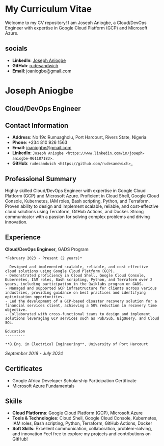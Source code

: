 # My Curriculum Vitae

Welcome to my CV repository! I am Joseph Aniogbe, a Cloud/DevOps Engineer with expertise in Google Cloud Platform (GCP) and Microsoft Azure.



## socials
- **LinkedIn**: [Joseph Aniogbe](https://www.linkedin.com/in/joseph-aniogbe-061187183)
- **GitHub**: [rudesandwich](https://github.com/rudesandwich)
- **Email**: joaniogbe@gmail.com


Joseph Aniogbe
==============

Cloud/DevOps Engineer
---------------------

Contact Information
-------------------

- **Address**: No 19c Rumuagholu, Port Harcourt, Rivers State, Nigeria
- **Phone**: +234 810 926 1563
- **Email**: joaniogbe@gmail.com
- **LinkedIn**: `Joseph Aniogbe <https://www.linkedin.com/in/joseph-aniogbe-061187183>`_
- **GitHub**: `rudesandwich <https://github.com/rudesandwich>`_

Professional Summary
--------------------

Highly skilled Cloud/DevOps Engineer with expertise in Google Cloud Platform (GCP) and Microsoft Azure. Proficient in Cloud Shell, Google Cloud Console, Kubernetes, IAM roles, Bash scripting, Python, and Terraform. Proven ability to design and implement scalable, reliable, and cost-effective cloud solutions using Terraform, GitHub Actions, and Docker. Strong communicator with a passion for solving complex problems and driving innovation.

Experience
----------

**Cloud/DevOps Engineer**, GADS Program
~~~~~~~~~~~~~~~~~~~~~~~~~~~~~~~~~~~~~~
*February 2023 - Present (2 years)*

- Designed and implemented scalable, reliable, and cost-effective cloud solutions using Google Cloud Platform (GCP).
- Demonstrated proficiency in Cloud Shell, Google Cloud Console, Kubernetes, IAM roles, Bash scripting, Python, and Terraform over 2 years, including participation in the Qwiklabs program on GADS.
- Managed and supported GCP infrastructure for clients across various industries, providing guidance on best practices and identifying optimization opportunities.
- Led the development of a GCP-based disaster recovery solution for a financial services client, achieving a 50% reduction in recovery time objective.
- Collaborated with cross-functional teams to design and implement solutions leveraging GCP services such as Pub/Sub, BigQuery, and Cloud SQL.

Education
---------

**B.Eng. in Electrical Engineering**, University of Port Harcourt
~~~~~~~~~~~~~~~~~~~~~~~~~~~~~~~~~~~~~~~~~~~~~~~~~~~~~~~~~~~~~~~
*September 2018 - July 2024*

Certificates
------------

- Google Africa Developer Scholarship Participation Certificate
- Microsoft Azure Fundamentals

Skills
------

- **Cloud Platforms**: Google Cloud Platform (GCP), Microsoft Azure
- **Tools & Technologies**: Cloud Shell, Google Cloud Console, Kubernetes, IAM roles, Bash scripting, Python, Terraform, GitHub Actions, Docker
- **Soft Skills**: Excellent communication, collaboration, problem-solving, and innovation
Feel free to explore my projects and contributions on GitHub!
